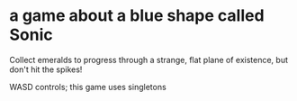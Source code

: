 # a game about a blue shape called Sonic 

Collect emeralds to progress through a strange, flat plane of existence, but don't hit the spikes!

WASD controls; this game uses singletons
